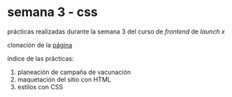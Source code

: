 # semana 3 - css

prácticas realizadas durante la semana 3 del curso de _frontend_ de _launch x_


clonación de la [página](https://github.com/LaunchX-InnovaccionVirtual/FrontEnd-Mision/blob/main/03%20-%20CSS/practica/landingVacunación.png)


índice de las prácticas:
1. planeación de campaña de vacunación
2. maquetación del sitio con HTML
4. estilos con CSS
